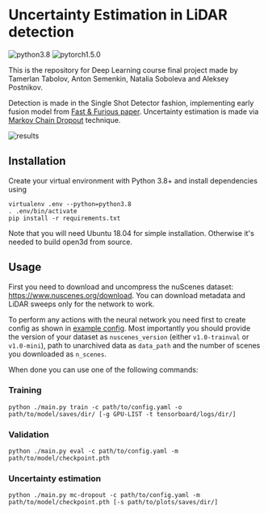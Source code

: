 # Uncertainty Estimation in LiDAR detection
![python3.8](https://img.shields.io/badge/python-v3.8-blue)
![pytorch1.5.0](https://img.shields.io/badge/pytorch-v1.5.0-brightgreen)

This is the repository for Deep Learning course final project made by Tamerlan Tabolov, Anton Semenkin, Natalia Soboleva and Aleksey Postnikov.

Detection is made in the Single Shot Detector fashion, implementing early fusion model from [Fast & Furious paper](http://openaccess.thecvf.com/content_cvpr_2018/papers/Luo_Fast_and_Furious_CVPR_2018_paper.pdf).
Uncertainty estimation is made via [Markov Chain Dropout](https://arxiv.org/abs/1506.02142) technique.

![results](https://i.ibb.co/SQktmFq/with-gt.png)

## Installation
Create your virtual environment with Python 3.8+ and install dependencies using
```
virtualenv .env --python=python3.8
. .env/bin/activate
pip install -r requirements.txt
```
Note that you will need Ubuntu 18.04 for simple installation. Otherwise it's needed to build open3d from source.

## Usage
First you need to download and uncompress the nuScenes dataset: https://www.nuscenes.org/download.
You can download metadata and LiDAR sweeps only for the network to work.

To perform any actions with the neural network you need first to create config as shown in [example config](./example-config.yaml).
Most importantly you should provide the version of your dataset as `nuscenes_version` (either `v1.0-trainval` or `v1.0-mini`), path to unarchived data as `data_path` and the number of scenes you downloaded as `n_scenes`.

When done you can use one of the following commands:
### Training
```
python ./main.py train -c path/to/config.yaml -o path/to/model/saves/dir/ [-g GPU-LIST -t tensorboard/logs/dir/]
```
### Validation
```
python ./main.py eval -c path/to/config.yaml -m path/to/model/checkpoint.pth
```

### Uncertainty estimation
```
python ./main.py mc-dropout -c path/to/config.yaml -m path/to/model/checkpoint.pth [-s path/to/plots/saves/dir/]
```
